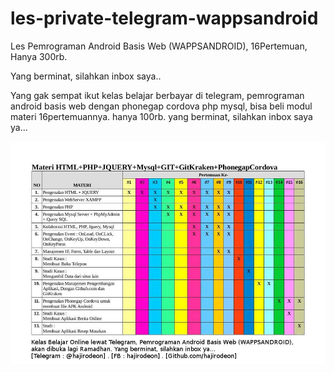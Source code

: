# les-private-telegram-wappsandroid

Les Pemrograman Android Basis Web (WAPPSANDROID), 16Pertemuan, Hanya 300rb. 

Yang berminat, silahkan inbox saya..



Yang gak sempat ikut kelas belajar berbayar di telegram, pemrograman android basis web dengan phonegap cordova php mysql, bisa beli modul materi 16pertemuannya. hanya 100rb. yang berminat, silahkan inbox saya ya...




<img src="31502762_10156135609479003_3469208121937756160_n.jpg"></img>
